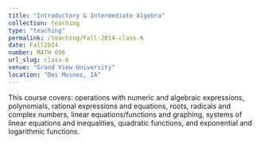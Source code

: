 ```yaml
---
title: "Introductory & Intermediate Algebra"
collection: teaching
type: "teaching"
permalink: /teaching/Fall-2014-class-6
date: Fall2014
number: MATH 096
url_slug: class-6
venue: "Grand View University"
location: "Des Moines, IA"
---
```


This course covers: operations with numeric and algebraic expressions, polynomials, rational expressions and equations, roots, radicals and complex numbers, linear equations/functions and graphing, systems of linear equations and inequalities, quadratic functions, and exponential and logarithmic functions.
